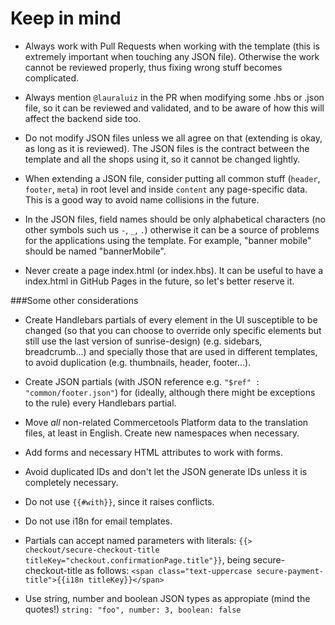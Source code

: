# Keep in mind
- Always work with Pull Requests when working with the template (this is extremely important when touching any JSON file). Otherwise the work cannot be reviewed properly, thus fixing wrong stuff becomes complicated.

- Always mention `@lauraluiz` in the PR when modifying some .hbs or .json file, so it can be reviewed and validated, and to be aware of how this will affect the backend side too.

- Do not modify JSON files unless we all agree on that (extending is okay, as long as it is reviewed). The JSON files is the contract between the template and all the shops using it, so it cannot be changed lightly.
 
- When extending a JSON file, consider putting all common stuff (`header`, `footer`, `meta`) in root level and inside `content` any page-specific data. This is a good way to avoid name collisions in the future.

- In the JSON files, field names should be only alphabetical characters (no other symbols such us `-`, `_`, `.`) otherwise it can be a source of problems for the applications using the template. For example, "banner mobile" should be named "bannerMobile".
 
- Never create a page index.html (or index.hbs). It can be useful to have a index.html in GitHub Pages in the future, so let's better reserve it.

###Some other considerations
- Create Handlebars partials of every element in the UI susceptible to be changed (so that you can choose to override only specific elements but still use the last version of sunrise-design) (e.g. sidebars, breadcrumb...) and specially those that are used in different templates, to avoid duplication (e.g. thumbnails, header, footer...).

- Create JSON partials (with JSON reference e.g. `"$ref" : "common/footer.json"`) for (ideally, although there might be exceptions to the rule) every Handlebars partial.

- Move *all* non-related Commercetools Platform data to the translation files, at least in English. Create new namespaces when necessary.

- Add forms and necessary HTML attributes to work with forms.

- Avoid duplicated IDs and don't let the JSON generate IDs unless it is completely necessary.

- Do not use `{{#with}}`, since it raises conflicts.

- Do not use i18n for email templates.

- Partials can accept named parameters with literals: `{{> checkout/secure-checkout-title titleKey="checkout.confirmationPage.title"}}`, being secure-checkout-title as follows: `<span class="text-uppercase secure-payment-title">{{i18n titleKey}}</span>`

- Use string, number and boolean JSON types as appropiate (mind the quotes!) `string: "foo", number: 3, boolean: false`
